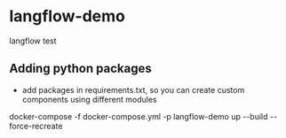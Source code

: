 # langflow-demo
langflow test

## Adding python packages
- add packages in requirements.txt, so you can create custom components using different modules

docker-compose -f docker-compose.yml -p langflow-demo up --build --force-recreate
